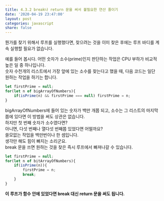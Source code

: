 ```yaml
---
title: 4.3.2 break나 return 문을 써서 불필요한 연산 줄이기
date: '2020-04-19 23:47:00'
layout: post
categories: javascript
share: false
---
```


뭔가를 찾기 위해서 루프를 실행했다면, 찾으려는 것을 이미 찾은 후에는 루프 바디를 계속 실행할 필요가 없습니다.

예를 들어 봅시다. 어떤 숫자가 소수(prime)인지 판단하는 작업은 CPU 부하가 비교적 높은 일 중 하나입니다.  
숫자 수천개의 리스트에서 가장 앞에 있는 소수를 찾는다고 했을 때, 다음 코드는 일단 원하는 작업을 하기는 합니다.

```javascript
let firstPrime = null;
for(let n of bigArrayOfNumbers){
	if(isPrime(n) && firstPrime === null) firstPrime = n;
}
```

bigArrayOfNumbers에 들어 있는 숫자가 백만 개쯤 되고, 소수는 그 리스트의 마지막쯤에 있다면 이 방법을 써도 상관은 없습니다.  
하지만 첫 번째 숫자가 소수였다면?  
아니면, 다섯 번째나 열다섯 번째쯤 있었다면 어떨까요?  
쓸모없는 작업을 백만번이나 한 셈입니다.  
생각만 해도 힘이 빠지는 소리군요.  
break 문을 쓰면 원하는 것을 찾은 즉시 루프에서 빠져나갈 수 있습니다.

```javascript
let firstPrime = null;
for(let n of bitArrayOfNumbers){
	if(isPrime(n)){
		firstPrime = n;
		break;
	}
}
```

**이 루프가 함수 안에 있었다면 break 대신 return 문을 써도 됩니다.**